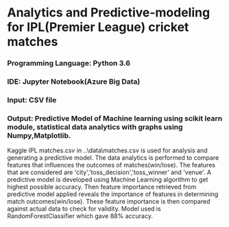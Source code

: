 # Analytics and Predictive-modeling for IPL(Premier League) cricket matches
### Programming Language: Python 3.6
### IDE: Jupyter Notebook(Azure Big Data)
### Input: CSV file
### Output: Predictive Model of Machine learning using scikit learn module, statistical data analytics with graphs using Numpy,Matplotlib.

Kaggle IPL matches.csv in ..\data\matches.csv is used for analysis and generating a predictive model. 
The data analytics is performed to compare features that influences the outcomes of matches(win/lose). 
The features that are considered are 'city','toss_decision','toss_winner' and 'venue'. 
A predictive model is developed using Machine Learning algorithm to get highest possible accuracy. 
Then feature importance retrieved from predictive model applied reveals the importance of features in determining match outcomes(win/lose).
These feature importance is then compared against actual data to check for validity. 
Model used is RandomForestClassifier which gave 88% accuracy. 
